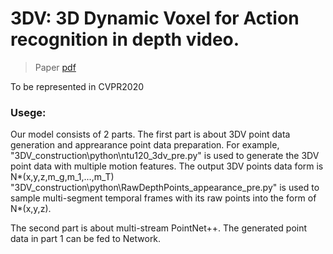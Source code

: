 # 3DV: 3D Dynamic Voxel for Action recognition in depth video.
> Paper [pdf](http://arxiv.org/abs/2005.05501)

To be represented in CVPR2020
 
### Usege:
Our model consists of 2 parts.
The first part is about 3DV point data generation and apprearance point data preparation.
For example, "3DV_construction\python\ntu120_3dv_pre.py" is used to generate the 3DV point data with multiple motion features. The output 3DV points data form is N*(x,y,z,m_g,m_1,...,m_T)
"3DV_construction\python\RawDepthPoints_appearance_pre.py" is used to sample multi-segment temporal frames with its raw points into the form of  N*(x,y,z).

The second part is about multi-stream PointNet++. The generated point data in part 1 can be fed to Network. 
